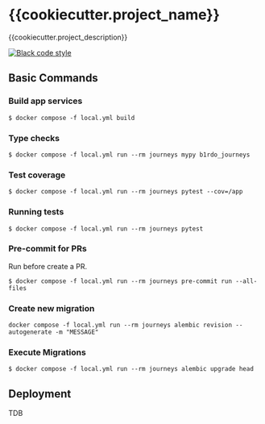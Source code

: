 # {{cookiecutter.project_name}}

{{cookiecutter.project_description}}

[![Black code style](https://img.shields.io/badge/code%20style-black-000000.svg)](https://github.com/ambv/black)

## Basic Commands

### Build app services
```commandline
$ docker compose -f local.yml build
```

### Type checks
```commandline
$ docker compose -f local.yml run --rm journeys mypy b1rdo_journeys
```

### Test coverage
```commandline
$ docker compose -f local.yml run --rm journeys pytest --cov=/app
```


### Running tests
```commandline
$ docker compose -f local.yml run --rm journeys pytest
```

### Pre-commit for PRs
Run before create a PR.

```commandline
$ docker compose -f local.yml run --rm journeys pre-commit run --all-files
```

### Create new migration
```commandline
docker compose -f local.yml run --rm journeys alembic revision --autogenerate -m "MESSAGE"
```

### Execute Migrations
```commandline
$ docker compose -f local.yml run --rm journeys alembic upgrade head
```

## Deployment
TDB